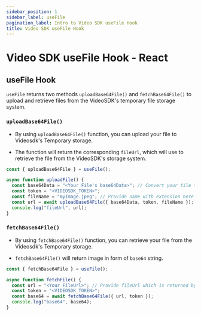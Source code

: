 ```yaml
---
sidebar_position: 1
sidebar_label: useFile
pagination_label: Intro to Video SDK useFile Hook
title: Video SDK useFile Hook
---
```


# Video SDK useFile Hook - React

## useFile Hook

`useFile` returns two methods `uploadBase64File()` and `fetchBase64File()` to upload and retrieve files from the VideoSDK's temporary file storage system.

### `uploadBase64File()`

- By using `uploadBase64File()` function, you can upload your file to Videosdk's Temporary storage.

- The function will return the corresponding `fileUrl`, which will use to retrieve the file from the VideoSDK's storage system.

```js
const { uploadBase64File } = useFile();

async function uploadFile() {
  const base64Data = "<Your File's base64Data>"; // Convert your file to base64 and pass here
  const token = "<VIDEOSDK_TOKEN>";
  const fileName = "myImage.jpeg"; // Provide name with extension here
  const url = await uploadBase64File({ base64Data, token, fileName });
  console.log("fileUrl", url);
}
```

### `fetchBase64File()`

- By using `fetchBase64File()` function, you can retrieve your file from the Videosdk's Temporary storage.

- `fetchBase64File()` will return image in form of `base64` string.

```js
const { fetchBase64File } = useFile();

async function fetchFile() {
  const url = "<Your FileUrl>"; // Provide fileUrl which is returned by uploadBase64File()
  const token = "<VIDEOSDK_TOKEN>";
  const base64 = await fetchBase64File({ url, token });
  console.log("base64", base64);
}
```
